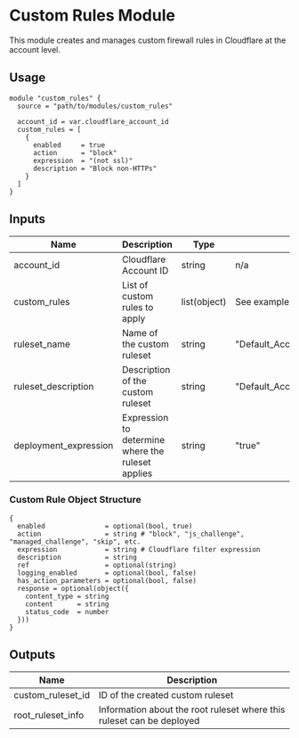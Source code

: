 # Custom Rules Module

This module creates and manages custom firewall rules in Cloudflare at the account level.

## Usage

```hcl
module "custom_rules" {
  source = "path/to/modules/custom_rules"
  
  account_id = var.cloudflare_account_id
  custom_rules = [
    {
      enabled     = true
      action      = "block"
      expression  = "(not ssl)"
      description = "Block non-HTTPs"
    }
  ]
}
```

## Inputs

| Name | Description | Type | Default | Required |
|------|-------------|------|---------|:--------:|
| account_id | Cloudflare Account ID | string | n/a | yes |
| custom_rules | List of custom rules to apply | list(object) | See example | yes |
| ruleset_name | Name of the custom ruleset | string | "Default_Account_Custom_Ruleset" | no |
| ruleset_description | Description of the custom ruleset | string | "Default_Account_Custom_Ruleset" | no |
| deployment_expression | Expression to determine where the ruleset applies | string | "true" | no |

### Custom Rule Object Structure

```hcl
{
  enabled               = optional(bool, true)
  action                = string # "block", "js_challenge", "managed_challenge", "skip", etc.
  expression            = string # Cloudflare filter expression
  description           = string
  ref                   = optional(string)
  logging_enabled       = optional(bool, false)
  has_action_parameters = optional(bool, false)
  response = optional(object({
    content_type = string
    content      = string
    status_code  = number
  }))
}
```

## Outputs

| Name | Description |
|------|-------------|
| custom_ruleset_id | ID of the created custom ruleset |
| root_ruleset_info | Information about the root ruleset where this ruleset can be deployed |